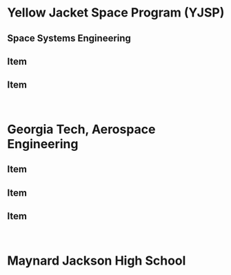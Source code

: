 # Yellow Jacket Space Program (YJSP)

## Space Systems Engineering

## Item

## Item

<br>

# Georgia Tech, Aerospace Engineering

## Item

## Item

## Item

<br>

# Maynard Jackson High School




